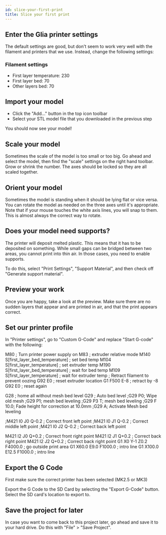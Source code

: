 ```yaml
---
id: slice-your-first-print
title: Slice your first print
---
```

## Enter the Glia printer settings
The default settings are good, but don't seem to work very well with the filament and printers that we use. Instead, change the following settings:

### Filament settings
* First layer temperature: 230
* First layer bed: 70
* Other layers bed: 70

## Import your model
* Click the "Add..." button in the top icon toolbar
* Select your STL model file that you downloaded in the previous step

You should now see your model!

## Scale your model
Sometimes the scale of the model is too small or too big. Go ahead and select the model, then find the "scale" settings on the right hand toolbar. Grow or shrink the number. The axes should be locked so they are all scaled together.

## Orient your model
Sometimes the model is standing when it should be lying flat or vice versa. You can rotate the model as needed on the three axes until it's appropriate. Note that if your mouse touches the white axis lines, you will snap to them. This is almost always the correct way to rotate.

## Does your model need supports?
The printer will deposit melted plastic. This means that it has to be deposited on something. While small gaps can be bridged between two areas, you cannot print into thin air. In those cases, you need to enable supports.

To do this, select "Print Settings", "Support Material", and then check off "Generate support material".

## Preview your work
Once you are happy, take a look at the preview. Make sure there are no sudden layers that appear and are printed in air, and that the print appears correct.

## Set our printer profile
In "Printer settings", go to "Custom G-Code" and replace "Start G-code" with the following:

M80 ; Turn printer power supply on
M83  ; extruder relative mode
M140 S[first_layer_bed_temperature] ; set bed temp
M104 S[first_layer_temperature] ; set extruder temp
M190 S[first_layer_bed_temperature] ; wait for bed temp
M109 S[first_layer_temperature] ; wait for extruder temp
; Retract filament to prevent oozing
G92 E0 ; reset extruder location
G1 F500 E-8 ; retract by -8
G92 E0 ; reset again

G28 ; home all without mesh bed level
G29 ; Auto bed level
;G29 P0; Wipe old mesh
;G29 P1; mesh bed leveling
;G29 P3 T; mesh bed leveling
;G29 F 10.0; Fade height for correction at 10.0mm
;G29 A; Activate Mesh bed leveling

;M421 I0 J0 Q-0.2 ; Correct front left point
;M421 I0 J1 Q-0.2 ; Correct middle left point
;M421 I0 J2 Q-0.2 ; Correct back left point

M421 I2 J0 Q+0.2 ; Correct front right point
M421 I2 J1 Q+0.2 ; Correct back right point
M421 I2 J2 Q+0.2 ; Correct back right point
G1 X0 Y-1 Z0.2 F4000.0 ; go outside print area
G1 X60.0 E9.0  F1000.0 ; intro line
G1 X100.0 E12.5  F1000.0 ; intro line

## Export the G Code
First make sure the correct printer has been selected (MK2.5 or MK3)

Export the G Code to the SD Card by selecting the "Export G-Code" button. Select the SD card's location to export to.

## Save the project for later
In case you want to come back to this project later, go ahead and save it to your hard drive. Do this with "File" > "Save Project".
